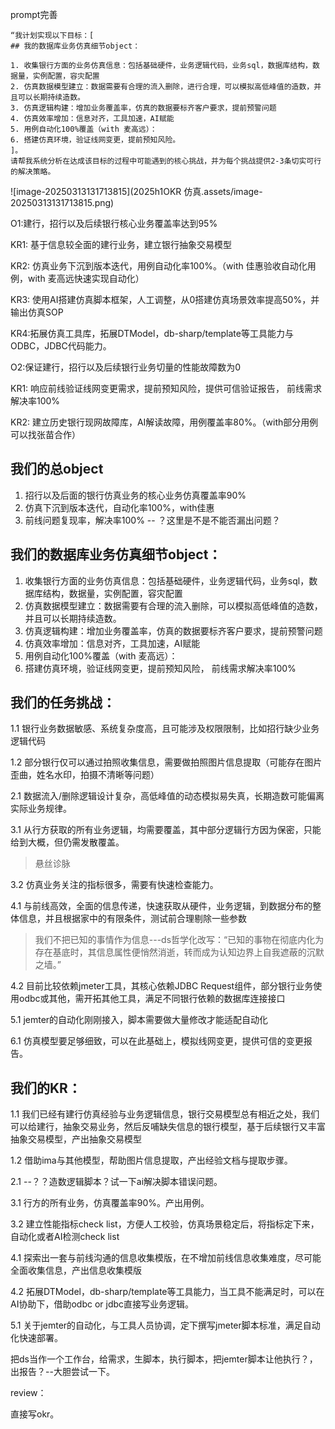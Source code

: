 



prompt完善

```
“我计划实现以下目标：[
## 我的数据库业务仿真细节object：

1. 收集银行方面的业务仿真信息：包括基础硬件，业务逻辑代码，业务sql，数据库结构，数据量，实例配置，容灾配置
2. 仿真数据模型建立：数据需要有合理的流入删除，进行合理，可以模拟高低峰值的造数，并且可以长期持续造数。
3. 仿真逻辑构建：增加业务覆盖率，仿真的数据要标齐客户要求，提前预警问题
4. 仿真效率增加：信息对齐，工具加速，AI赋能
5. 用例自动化100%覆盖（with 麦高远）：
6. 搭建仿真环境，验证线网变更，提前预知风险。
]。
请帮我系统分析在达成该目标的过程中可能遇到的核心挑战，并为每个挑战提供2-3条切实可行的解决策略。
```

![image-20250313131713815](2025h1OKR 仿真.assets/image-20250313131713815.png)



O1:建行，招行以及后续银行核心业务覆盖率达到95%

KR1: 基于信息较全面的建行业务，建立银行抽象交易模型

KR2: 仿真业务下沉到版本迭代，用例自动化率100%。（with 佳惠验收自动化用例，with 麦高远快速实现自动化）

KR3: 使用AI搭建仿真脚本框架，人工调整，从0搭建仿真场景效率提高50%，并输出仿真SOP

KR4:拓展仿真工具库，拓展DTModel，db-sharp/template等工具能力与ODBC，JDBC代码能力。

O2:保证建行，招行以及后续银行业务切量的性能故障数为0

KR1: 响应前线验证线网变更需求，提前预知风险，提供可信验证报告， 前线需求解决率100%

KR2: 建立历史银行现网故障库，AI解读故障，用例覆盖率80%。（with部分用例可以找张苗合作）



## 我们的总object

1. 招行以及后面的银行仿真业务的核心业务仿真覆盖率90%
2. 仿真下沉到版本迭代，自动化率100%，with佳惠
3. 前线问题复现率，解决率100% -- ？这里是不是不能否漏出问题？



## 我们的数据库业务仿真细节object：

1. 收集银行方面的业务仿真信息：包括基础硬件，业务逻辑代码，业务sql，数据库结构，数据量，实例配置，容灾配置
2. 仿真数据模型建立：数据需要有合理的流入删除，可以模拟高低峰值的造数，并且可以长期持续造数。
3. 仿真逻辑构建：增加业务覆盖率，仿真的数据要标齐客户要求，提前预警问题
4. 仿真效率增加：信息对齐，工具加速，AI赋能
5. 用例自动化100%覆盖（with 麦高远）：
6. 搭建仿真环境，验证线网变更，提前预知风险， 前线需求解决率100%



## 我们的任务挑战：

1.1 银行业务数据敏感、系统复杂度高，且可能涉及权限限制，比如招行缺少业务逻辑代码

1.2 部分银行仅可以通过拍照收集信息，需要做拍照图片信息提取（可能存在图片歪曲，姓名水印，拍摄不清晰等问题）

2.1 数据流入/删除逻辑设计复杂，高低峰值的动态模拟易失真，长期造数可能偏离实际业务规律。

3.1 从行方获取的所有业务逻辑，均需要覆盖，其中部分逻辑行方因为保密，只能给到大概，但仍需发散覆盖。

> 悬丝诊脉

3.2 仿真业务关注的指标很多，需要有快速检查能力。

4.1 与前线高效，全面的信息传递，快速获取从硬件，业务逻辑，到数据分布的整体信息，并且根据家中的有限条件，测试前合理剔除一些参数

> 我们不把已知的事情作为信息---ds哲学化改写：“已知的事物在彻底内化为存在基底时，其信息属性便悄然消逝，转而成为认知边界上自我遮蔽的沉默之墙。” 

4.2 目前比较依赖jmeter工具，其核心依赖JDBC Request组件，部分银行业务使用odbc或其他，需开拓其他工具，满足不同银行依赖的数据库连接接口

5.1 jemter的自动化刚刚接入，脚本需要做大量修改才能适配自动化

6.1 仿真模型要足够细致，可以在此基础上，模拟线网变更，提供可信的变更报告。

## 我们的KR：

1.1 我们已经有建行仿真经验与业务逻辑信息，银行交易模型总有相近之处，我们可以给建行，抽象交易业务，然后反哺缺失信息的银行模型，基于后续银行又丰富抽象交易模型，产出抽象交易模型

1.2 借助ima与其他模型，帮助图片信息提取，产出经验文档与提取步骤。

2.1 --？？造数逻辑脚本？试一下ai解决脚本错误问题。

3.1 行方的所有业务，仿真覆盖率90%。产出用例。

3.2 建立性能指标check list，方便人工校验，仿真场景稳定后，将指标定下来，自动化或者AI检测check list

4.1 探索出一套与前线沟通的信息收集模版，在不增加前线信息收集难度，尽可能全面收集信息，产出信息收集模版

4.2 拓展DTModel，db-sharp/template等工具能力，当工具不能满足时，可以在AI协助下，借助odbc or jdbc直接写业务逻辑。 

5.1 关于jemter的自动化，与工具人员协调，定下撰写jmeter脚本标准，满足自动化快速部署。



把ds当作一个工作台，给需求，生脚本，执行脚本，把jemter脚本让他执行？，出报告？--大胆尝试一下。



review：

直接写okr。